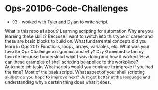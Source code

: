 # Ops-201D6-Code-Challenges

- 03 - worked with Tyler and Dylan to write script.


What is this repo all about?
Learning scripting for automation 
Why are you learning these skills?
Because I want to switch into this type of career and these are basic blocks to build on.
What fundamental concepts did you learn in Ops 201?
Functions, loops, arrays, variables, etc.
What was your favorite Ops Challenge assignment and why?
Day 6 seemed to be my favorite because I understood what I was doing and how it worked.
How can these examples of shell scripting be applied to the workplace?
Automate job tasks
What scripts would you continue to improve if you had the time?
Most of the bash scripts.
What aspect of your shell scripting skillset do you hope to improve next?
Just get better at the language and understanding why a certain thing does what it does.